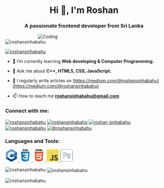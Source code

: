 <h1 align="center">Hi 👋, I'm Roshan</h1>
<h3 align="center">A passionate frontend developer from Sri Lanka</h3>
<img align="right" alt="Coding" width="400" src="https://cdn.dribbble.com/users/1162077/screenshots/3848914/programmer.gif">

<p align="left"> <img src="https://komarev.com/ghpvc/?username=roshansinhabahu&label=Profile%20views&color=b40e5e&style=flat" alt="roshansinhabahu" /> </p>

<p align="left"> <a href="https://twitter.com/roshansinhabahu" target="blank"><img src="https://img.shields.io/twitter/follow/roshansinhabahu?logo=twitter&style=for-the-badge" alt="roshansinhabahu" /></a> </p>

- 🌱 I’m currently learning **Web developing & Computer Programming.**

- 💬 Ask me about **C++, HTML5, CSS, JavaScript.**

- 📝 I regularly write articles on [https://medium.com/@roshansinhabahu](https://medium.com/@roshansinhabahu)

- 📫 How to reach me **roshansinhabahu@gmail.com**

<h3 align="left">Connect with me:</h3>
<p align="left">
<a href="https://twitter.com/roshansinhabahu" target="_blank"><img align="center" src="https://raw.githubusercontent.com/rahuldkjain/github-profile-readme-generator/master/src/images/icons/Social/twitter.svg" alt="roshansinhabahu" height="30" width="40" /></a>
<a href="https://linkedin.com/in/roshansinhabahu" target="_blank"><img align="center" src="https://raw.githubusercontent.com/rahuldkjain/github-profile-readme-generator/master/src/images/icons/Social/linked-in-alt.svg" alt="roshansinhabahu" height="30" width="40" /></a>
<a href="https://fb.com/roshansinhabahu" target="_blank"><img align="center" src="https://raw.githubusercontent.com/rahuldkjain/github-profile-readme-generator/master/src/images/icons/Social/facebook.svg" alt="roshan sinhabahu" height="30" width="40" /></a>
<a href="https://instagram.com/roshan_sinhabahu" target="_blank"><img align="center" src="https://raw.githubusercontent.com/rahuldkjain/github-profile-readme-generator/master/src/images/icons/Social/instagram.svg" alt="roshansinhabahu" height="30" width="40" /></a>
<a href="https://medium.com/@roshansinhabahu" target="_blank"><img align="center" src="https://raw.githubusercontent.com/rahuldkjain/github-profile-readme-generator/master/src/images/icons/Social/medium.svg" alt="@roshansinhabahu" height="30" width="40" /></a>
</p>

<h3 align="left">Languages and Tools:</h3>
<p align="left"> <a href="https://www.w3schools.com/cpp/" target="_blank" rel="noreferrer"> <img src="https://raw.githubusercontent.com/devicons/devicon/master/icons/cplusplus/cplusplus-original.svg" alt="cplusplus" width="40" height="40"/> </a> <a href="https://www.w3schools.com/css/" target="_blank" rel="noreferrer"> <img src="https://raw.githubusercontent.com/devicons/devicon/master/icons/css3/css3-original-wordmark.svg" alt="css3" width="40" height="40"/> </a> <a href="https://www.w3.org/html/" target="_blank" rel="noreferrer"> <img src="https://raw.githubusercontent.com/devicons/devicon/master/icons/html5/html5-original-wordmark.svg" alt="html5" width="40" height="40"/> </a> <a href="https://developer.mozilla.org/en-US/docs/Web/JavaScript" target="_blank" rel="noreferrer"> <img src="https://raw.githubusercontent.com/devicons/devicon/master/icons/javascript/javascript-original.svg" alt="javascript" width="40" height="40"/> </a> <a href="https://www.photoshop.com/en" target="_blank" rel="noreferrer"> <img src="https://raw.githubusercontent.com/devicons/devicon/master/icons/photoshop/photoshop-line.svg" alt="photoshop" width="40" height="40"/> </a> </p>

<p><img align="left" src="https://github-readme-stats.vercel.app/api/top-langs?username=roshansinhabahu&show_icons=true&locale=en&layout=compact" alt="roshansinhabahu" /></p>

<p>&nbsp;<img align="center" src="https://github-readme-stats.vercel.app/api?username=roshansinhabahu&show_icons=true&locale=en" alt="roshansinhabahu" /></p>

<p><img align="center" src="https://github-readme-streak-stats.herokuapp.com/?user=roshansinhabahu&" alt="roshansinhabahu" /></p>
